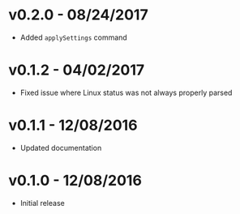 # v0.2.0 - 08/24/2017

* Added `applySettings` command

# v0.1.2 - 04/02/2017

* Fixed issue where Linux status was not always properly parsed

# v0.1.1 - 12/08/2016

* Updated documentation

# v0.1.0 - 12/08/2016

* Initial release